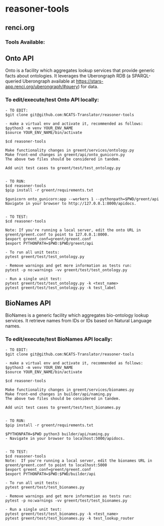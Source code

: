 # reasoner-tools
## renci.org

### Tools Available:

## Onto API
Onto is a facility which aggregates lookup services that provide generic facts about ontologies. It leverages the Uberongraph RDB (a SPARQL-queried Uberongraph available at https://stars-app.renci.org/uberongraph/#query) for data.

### To edit/execute/test Onto API locally:

```
- TO EDIT:
$git clone git@github.com:NCATS-Translator/reasoner-tools

- make a virtual env and activate it, recommended as follows:
$python3 -m venv YOUR_ENV_NAME
$source YOUR_ENV_NAME/bin/activate

$cd reasoner-tools

Make functionality changes in greent/services/ontology.py
Make front-end changes in greent/api/onto_gunicorn.py
The above two files should be considered in tandem.

Add unit test cases to greent/test/test_ontology.py


- TO RUN:
$cd reasoner-tools
$pip install -r greent/requirements.txt

$gunicorn onto_gunicorn:app --workers 1 --pythonpath=$PWD/greent/api
Navigate in your browser to http://127.0.0.1:8000/apidocs.


- TO TEST:
$cd reasoner-tools

Note: If you're running a local server, edit the onto URL in greent/greent.conf to point to 127.0.0.1:8000.
$export greent_conf=greent/greent.conf
$export PYTHONPATH=$PWD:$PWD/greent/api

- To run all unit tests:
pytest greent/test/test_ontology.py
    
- Remove warnings and get more information as tests run:
pytest -p no:warnings -vv greent/test/test_ontology.py
    
- Run a single unit test:
pytest greent/test/test_ontology.py -k <test_name>
pytest greent/test/test_ontology.py -k test_label
```

## BioNames API
BioNames is a generic facility which aggregates bio-ontology lookup services.  It retrieve names from IDs or IDs based on Natural Language names.
### To edit/execute/test BioNames API locally:

```
- TO EDIT:
$git clone git@github.com:NCATS-Translator/reasoner-tools

- make a virtual env and activate it, recommended as follows:
$python3 -m venv YOUR_ENV_NAME
$source YOUR_ENV_NAME/bin/activate

$cd reasoner-tools

Make functionality changes in greent/services/bionames.py
Make front-end changes in builder/api/naming.py
The above two files should be considered in tandem.

Add unit test cases to greent/test/test_bionames.py


- TO RUN:
$pip install -r greent/requirements.txt

$PYTHONPATH=$PWD python3 builder/api/naming.py
- Navigate in your browser to localhost:5000/apidocs.


- TO TEST:
$cd reasoner-tools
Note:  If you're running a local server, edit the bionames URL in greent/greent.conf to point to localhost:5000
$export greent_conf=greent/greent.conf
$export PYTHONPATH=$PWD:$PWD/builder/api
    
- To run all unit tests:
pytest greent/test/test_bionames.py
    
- Remove warnings and get more information as tests run:
pytest -p no:warnings -vv greent/test/test_bionames.py
    
- Run a single unit test:
pytest greent/test/test_bionames.py -k <test_name>
pytest greent/test/test_bionames.py -k test_lookup_router
```
